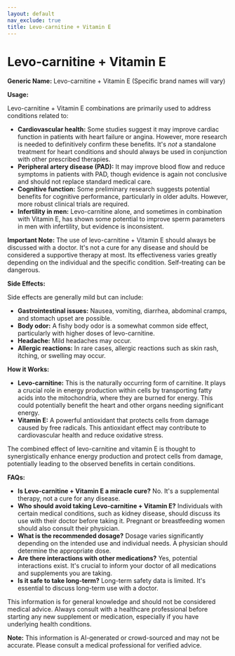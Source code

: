 ```yaml
---
layout: default
nav_exclude: true
title: Levo-carnitine + Vitamin E
---
```


# Levo-carnitine + Vitamin E

**Generic Name:** Levo-carnitine + Vitamin E (Specific brand names will vary)

**Usage:**

Levo-carnitine + Vitamin E combinations are primarily used to address conditions related to:

* **Cardiovascular health:** Some studies suggest it may improve cardiac function in patients with heart failure or angina. However, more research is needed to definitively confirm these benefits.  It's *not* a standalone treatment for heart conditions and should always be used in conjunction with other prescribed therapies.
* **Peripheral artery disease (PAD):**  It may improve blood flow and reduce symptoms in patients with PAD, though evidence is again not conclusive and should not replace standard medical care.
* **Cognitive function:** Some preliminary research suggests potential benefits for cognitive performance, particularly in older adults.  However, more robust clinical trials are required.
* **Infertility in men:** Levo-carnitine alone, and sometimes in combination with Vitamin E, has shown some potential to improve sperm parameters in men with infertility, but evidence is inconsistent.


**Important Note:** The use of levo-carnitine + Vitamin E should always be discussed with a doctor.  It's not a cure for any disease and should be considered a supportive therapy at most. Its effectiveness varies greatly depending on the individual and the specific condition.  Self-treating can be dangerous.

**Side Effects:**

Side effects are generally mild but can include:

* **Gastrointestinal issues:** Nausea, vomiting, diarrhea, abdominal cramps, and stomach upset are possible.
* **Body odor:** A fishy body odor is a somewhat common side effect, particularly with higher doses of levo-carnitine.
* **Headache:**  Mild headaches may occur.
* **Allergic reactions:**  In rare cases, allergic reactions such as skin rash, itching, or swelling may occur.

**How it Works:**

* **Levo-carnitine:** This is the naturally occurring form of carnitine. It plays a crucial role in energy production within cells by transporting fatty acids into the mitochondria, where they are burned for energy.  This could potentially benefit the heart and other organs needing significant energy.
* **Vitamin E:** A powerful antioxidant that protects cells from damage caused by free radicals.  This antioxidant effect may contribute to cardiovascular health and reduce oxidative stress.

The combined effect of levo-carnitine and vitamin E is thought to synergistically enhance energy production and protect cells from damage, potentially leading to the observed benefits in certain conditions.

**FAQs:**

* **Is Levo-carnitine + Vitamin E a miracle cure?** No. It's a supplemental therapy, not a cure for any disease.
* **Who should avoid taking Levo-carnitine + Vitamin E?** Individuals with certain medical conditions, such as kidney disease, should discuss its use with their doctor before taking it.  Pregnant or breastfeeding women should also consult their physician.
* **What is the recommended dosage?** Dosage varies significantly depending on the intended use and individual needs. A physician should determine the appropriate dose.
* **Are there interactions with other medications?**  Yes, potential interactions exist.  It's crucial to inform your doctor of all medications and supplements you are taking.
* **Is it safe to take long-term?** Long-term safety data is limited.  It's essential to discuss long-term use with a doctor.


This information is for general knowledge and should not be considered medical advice. Always consult with a healthcare professional before starting any new supplement or medication, especially if you have underlying health conditions.


**Note:** This information is AI-generated or crowd-sourced and may not be accurate. Please consult a medical professional for verified advice.